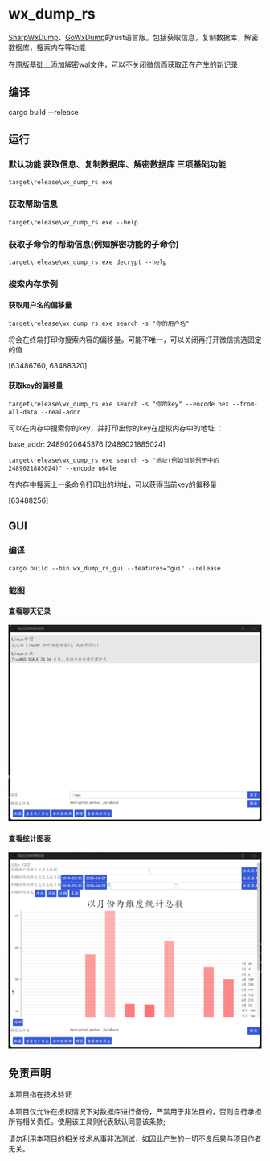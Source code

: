 # wx_dump_rs
<a href="https://github.com/AdminTest0/SharpWxDump">SharpWxDump</a>、<a href="https://github.com/SpenserCai/GoWxDump">GoWxDump</a>的rust语言版。包括获取信息，复制数据库，解密数据库，搜索内存等功能

在原版基础上添加解密wal文件，可以不关闭微信而获取正在产生的新记录

## 编译
cargo build --release

## 运行
### 默认功能 获取信息、复制数据库、解密数据库 三项基础功能
```
target\release\wx_dump_rs.exe
```
### 获取帮助信息
```
target\release\wx_dump_rs.exe --help
```
### 获取子命令的帮助信息(例如解密功能的子命令)
```
target\release\wx_dump_rs.exe decrypt --help
```
### 搜索内存示例
#### 获取用户名的偏移量
```
target\release\wx_dump_rs.exe search -s "你的用户名"
```
将会在终端打印你搜索内容的偏移量。可能不唯一，可以关闭再打开微信挑选固定的值

[63486760, 63488320]

#### 获取key的偏移量
```
target\release\wx_dump_rs.exe search -s "你的key" --encode hex --from-all-data --real-addr
```
可以在内存中搜索你的key，并打印出你的key在虚拟内存中的地址 ：

base_addr: 2489020645376
[2489021885024]
```
target\release\wx_dump_rs.exe search -s "地址(例如当前例子中的2489021885024)" --encode u64le
```
在内存中搜索上一条命令打印出的地址，可以获得当前key的偏移量

[63488256]

## GUI
### 编译
```
cargo build --bin wx_dump_rs_gui --features="gui" --release
```

### 截图
#### 查看聊天记录
![查看微信消息](.\image\查看微信消息.png) 

#### 查看统计图表
![数据图表](.\image\数据图表.png) 

## 免责声明
本项目指在技术验证

本项目仅允许在授权情况下对数据库进行备份，严禁用于非法目的，否则自行承担所有相关责任。使用该工具则代表默认同意该条款;

请勿利用本项目的相关技术从事非法测试，如因此产生的一切不良后果与项目作者无关。
